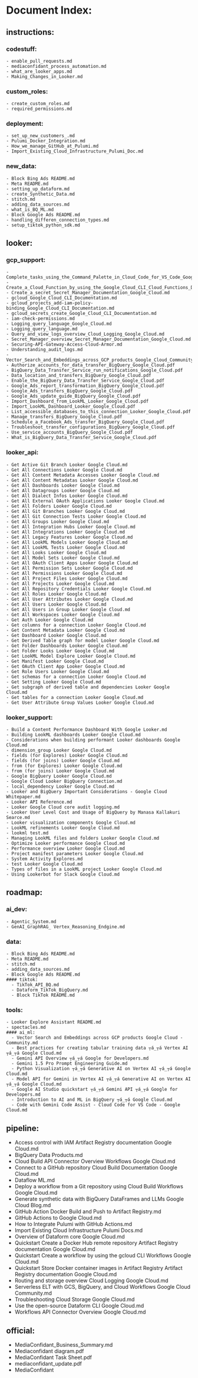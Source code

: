 # Document Index:

## instructions:
  ### codestuff:
    - enable_pull_requests.md
    - mediaconfidant_process_automation.md
    - what_are_looker_apps.md
    - Making_Changes_in_Looker.md
  ### custom_roles:
    - create_custom_roles.md
    - required_permissions.md
  ### deployment:
    - set_up_new_customers_.md
    - Pulumi_Docker_Integration.md
    - How_we_manage_GitHub_at_Pulumi.md
    - Import_Existing_Cloud_Infrastructure_Pulumi_Doc.md
  ### new_data:
    - Block Bing Ads README.md
    - Meta README.md
    - setting_up_dataform.md
    - create_Synthetic_Data.md
    - stitch.md
    - adding_data_sources.md
    - what_is_BQ_ML.md
    - Block Google Ads README.md
    - handling_differen_connection_types.md
    - setup_tiktok_python_sdk.md

## looker:
  ### gcp_support:
    - Complete_tasks_using_the_Command_Palette_in_Cloud_Code_for_VS_Code_Google_Cloud.md
    - Create_a_Cloud_Function_by_using_the_Google_Cloud_CLI_Cloud_Functions_Documentation.md
    - Create_a_secret_Secret_Manager_Documentation_Google_Cloud.md
    - gcloud_Google_Cloud_CLI_Documentation.md
    - gcloud_projects_add-iam-policy-binding_Google_Cloud_CLI_Documentation.md
    - gcloud_secrets_create_Google_Cloud_CLI_Documentation.md
    - iam-check-permissions.md
    - Logging_query_language_Google_Cloud.md
    - Logging_query_language.md
    - Query_and_view_logs_overview_Cloud_Logging_Google_Cloud.md
    - Secret_Manager_overview_Secret_Manager_Documentation_Google_Cloud.md
    - Securing-API-Gateway-Access-Cloud-Armor.md
    - Understanding_audit_logs.md
    - Vector_Search_and_Embeddings_across_GCP_products_Google_Cloud_Community.md
    - Authorize_accounts_for_data_transfer_BigQuery_Google_Cloud.pdf
    - BigQuery_Data_Transfer_Service_run_notifications_Google_Cloud.pdf
    - Data_location_and_transfers_BigQuery_Google_Cloud.pdf
    - Enable_the_BigQuery_Data_Transfer_Service_Google_Cloud.pdf
    - Google_Ads_report_transformation_BigQuery_Google_Cloud.pdf
    - Google_Ads_transfers_BigQuery_Google_Cloud.pdf
    - Google_Ads_update_guide_BigQuery_Google_Cloud.pdf
    - Import_Dashboard_from_LookML_Looker_Google_Cloud.pdf
    - Import_LookML_Dashboard_Looker_Google_Cloud.pdf
    - List_accessible_databases_to_this_connection_Looker_Google_Cloud.pdf
    - Manage_transfers_BigQuery_Google_Cloud.pdf
    - Schedule_a_Facebook_Ads_transfer_BigQuery_Google_Cloud.pdf
    - Troubleshoot_transfer_configurations_BigQuery_Google_Cloud.pdf
    - Use_service_accounts_BigQuery_Google_Cloud.pdf
    - What_is_BigQuery_Data_Transfer_Service_Google_Cloud.pdf
  ### looker_api:
    - Get Active Git Branch Looker Google Cloud.md
    - Get All Connections Looker Google Cloud.md
    - Get All Content Metadata Accesses Looker Google Cloud.md
    - Get All Content Metadatas Looker Google Cloud.md
    - Get All Dashboards Looker Google Cloud.md
    - Get All Datagroups Looker Google Cloud.md
    - Get All Dialect Infos Looker Google Cloud.md
    - Get All External OAuth Applications Looker Google Cloud.md
    - Get All Folders Looker Google Cloud.md
    - Get All Git Branches Looker Google Cloud.md
    - Get All Git Connection Tests Looker Google Cloud.md
    - Get All Groups Looker Google Cloud.md
    - Get All Integration Hubs Looker Google Cloud.md
    - Get All Integrations Looker Google Cloud.md
    - Get All Legacy Features Looker Google Cloud.md
    - Get All LookML Models Looker Google Cloud.md
    - Get All LookML Tests Looker Google Cloud.md
    - Get All Looks Looker Google Cloud.md
    - Get All Model Sets Looker Google Cloud.md
    - Get All OAuth Client Apps Looker Google Cloud.md
    - Get All Permission Sets Looker Google Cloud.md
    - Get All Permissions Looker Google Cloud.md
    - Get All Project Files Looker Google Cloud.md
    - Get All Projects Looker Google Cloud.md
    - Get All Repository Credentials Looker Google Cloud.md
    - Get All Roles Looker Google Cloud.md
    - Get All User Attributes Looker Google Cloud.md
    - Get All Users Looker Google Cloud.md
    - Get All Users in Group Looker Google Cloud.md
    - Get All Workspaces Looker Google Cloud.md
    - Get Auth Looker Google Cloud.md
    - Get columns for a connection Looker Google Cloud.md
    - Get Content Metadata Looker Google Cloud.md
    - Get Dashboard Looker Google Cloud.md
    - Get Derived Table graph for model Looker Google Cloud.md
    - Get Folder Dashboards Looker Google Cloud.md
    - Get Folder Looks Looker Google Cloud.md
    - Get LookML Model Explore Looker Google Cloud.md
    - Get Manifest Looker Google Cloud.md
    - Get OAuth Client App Looker Google Cloud.md
    - Get Role Users Looker Google Cloud.md
    - Get schemas for a connection Looker Google Cloud.md
    - Get Setting Looker Google Cloud.md
    - Get subgraph of derived table and dependencies Looker Google Cloud.md
    - Get tables for a connection Looker Google Cloud.md
    - Get User Attribute Group Values Looker Google Cloud.md
  ### looker_support:
    - Build a Content Performance Dashboard With Google Looker.md
    - Building LookML dashboards Looker Google Cloud.md
    - Considerations when building performant Looker dashboards Google Cloud.md
    - dimension_group Looker Google Cloud.md
    - fields (for Explores) Looker Google Cloud.md
    - fields (for joins) Looker Google Cloud.md
    - from (for Explores) Looker Google Cloud.md
    - from (for joins) Looker Google Cloud.md
    - Google BigQuery Looker Google Cloud.md
    - Google Cloud Looker BigQuery Connection.md
    - local_dependency Looker Google Cloud.md
    - Looker and BigQuery Important Considerations - Google Cloud Whitepaper.md
    - Looker API Reference.md
    - Looker Google Cloud core audit logging.md
    - Looker User Level Cost and Usage of BigQuery by Manasa Kallakuri Searce.md
    - Looker visualization components Google Cloud.md
    - LookML refinements Looker Google Cloud.md
    - lookml test.md
    - Managing LookML files and folders Looker Google Cloud.md
    - Optimize Looker performance Google Cloud.md
    - Performance overview Looker Google Cloud.md
    - Project manifest parameters Looker Google Cloud.md
    - System Activity Explores.md
    - test Looker Google Cloud.md
    - Types of files in a LookML project Looker Google Cloud.md
    - Using Lookerbot for Slack Google Cloud.md

## roadmap:
  ### ai_dev:
    - Agentic_System.md
    - GenAI_GraphRAG_ Vertex_Reasoning_Endgine.md
  ### data:
    - Block Bing Ads README.md
    - Meta README.md
    - stitch.md
    - adding_data_sources.md
    - Block Google Ads README.md
    #### tiktok:
      - TikTok_API_BQ.md
      - Dataform_TikTok_BigQuery.md
      - Block TikTok README.md
  ### tools:
    - Looker Explore Assistant README.md
    - spectacles.md
    #### ai_ml:
      - Vector Search and Embeddings across GCP products Google Cloud - Community.md
      - Best practices for creating tabular training data ┬á_┬á Vertex AI ┬á_┬á Google Cloud.md
      - Gemini API Overview ┬á_┬á Google for Developers.md
      - Gemini 1.5 Pro Prompt Engineering Guide.md
      - Python Visualization ┬á_┬á Generative AI on Vertex AI ┬á_┬á Google Cloud.md
      - Model API for Gemini in Vertex AI ┬á_┬á Generative AI on Vertex AI ┬á_┬á Google Cloud.md
      - Google AI Studio quickstart ┬á_┬á Gemini API ┬á_┬á Google for Developers.md
      - Introduction to AI and ML in BigQuery ┬á_┬á Google Cloud.md
      - Code with Gemini Code Assist - Cloud Code for VS Code - Google Cloud.md

## pipeline:
  - Access control with IAM Artifact Registry documentation Google Cloud.md
  - BigQuery Data Products.md
  - Cloud Build API Connector Overview Workflows Google Cloud.md
  - Connect to a GitHub repository Cloud Build Documentation Google Cloud.md
  - Dataflow ML.md
  - Deploy a workflow from a Git repository using Cloud Build Workflows Google Cloud.md
  - Generate synthetic data with BigQuery DataFrames and LLMs Google Cloud Blog.md
  - GitHub Action Docker Build and Push to Artifact Registry.md
  - GitHub Actions to Google Cloud.md
  - How to Integrate Pulumi with GitHub Actions.md
  - Import Existing Cloud Infrastructure Pulumi Docs.md
  - Overview of Dataform core Google Cloud.md
  - Quickstart Create a Docker Hub remote repository Artifact Registry documentation Google Cloud.md
  - Quickstart Create a workflow by using the gcloud CLI Workflows Google Cloud.md
  - Quickstart Store Docker container images in Artifact Registry Artifact Registry documentation Google Cloud.md
  - Routing and storage overview Cloud Logging Google Cloud.md
  - Serverless ELT with GCS, BigQuery, and Cloud Workflows Google Cloud Community.md
  - Troubleshooting Cloud Storage Google Cloud.md
  - Use the open-source Dataform CLI Google Cloud.md
  - Workflows API Connector Overview Google Cloud.md

## official:
  - MediaConfidant_Business_Summary.md
  - Mediaconfidant diagram.pdf
  - MediaConfidant Task Sheet.pdf
  - mediaconfidant_update.pdf
  - MediaConfidant